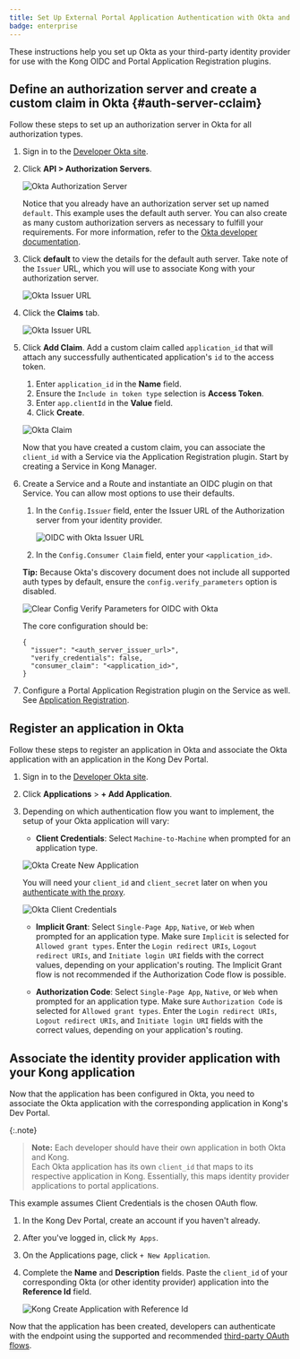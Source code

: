 ```yaml
---
title: Set Up External Portal Application Authentication with Okta and OIDC
badge: enterprise
---
```


These instructions help you set up Okta as your third-party identity provider
for use with the Kong OIDC and Portal Application Registration plugins.

## Define an authorization server and create a custom claim in Okta {#auth-server-cclaim}

Follow these steps to set up an authorization server in Okta for all authorization types.

1. Sign in to the [Developer Okta site](https://developer.okta.com/).
2. Click **API > Authorization Servers**.

   ![Okta Authorization Server](/assets/images/docs/dev-portal/okta-api-auth-server.png)

   Notice that you already have an authorization server set up named `default`.
   This example uses the default auth server. You can also create as many
   custom authorization servers as necessary to fulfill your requirements. For
   more information, refer to the
   [Okta developer documentation](https://developer.okta.com/docs/guides/customize-authz-server/overview/).

3. Click **default** to view the details for the default auth server. Take note
of the `Issuer` URL, which you will use to associate Kong with your authorization server.

   ![Okta Issuer URL](/assets/images/docs/dev-portal/okta-auth-server-issuer-url.png)

4. Click the **Claims** tab.

   ![Okta Issuer URL](/assets/images/docs/dev-portal/okta-auth-server-claims.png)

5. Click **Add Claim**. Add a custom claim called `application_id` that will attach any successfully authenticated application's `id` to the access token.
    1. Enter `application_id` in the **Name** field.
    2. Ensure the `Include in token type` selection is **Access Token**.
    3. Enter `app.clientId` in the **Value** field.
    4. Click **Create**.

   ![Okta Claim](/assets/images/docs/dev-portal/okta-add-claim.png)

    Now that you have created a custom claim, you can associate the `client_id`
    with a Service via the Application Registration plugin. Start by creating a Service in Kong Manager.

7. Create a Service and a Route and instantiate an OIDC plugin on that Service.
   You can allow most options to use their defaults.

   1. In the `Config.Issuer` field, enter the Issuer URL of the Authorization server from your identity provider.

      ![OIDC with Okta Issuer URL](/assets/images/docs/dev-portal/oidc-issuer-url.png)

   2. In the `Config.Consumer Claim` field, enter your `<application_id>`.

   **Tip:** Because Okta's discovery document does not include all supported
   auth types by default, ensure the
   `config.verify_parameters` option is disabled.

   ![Clear Config Verify Parameters for OIDC with Okta](/assets/images/docs/dev-portal/oidc-clear-verify-params-app-reg.png)

   The core configuration should be:

   ```
   {
     "issuer": "<auth_server_issuer_url>",
     "verify_credentials": false,
     "consumer_claim": "<application_id>",
   }

   ```

8. Configure a Portal Application Registration plugin on the Service as well. See
[Application Registration](/gateway/{{page.kong_version}}/developer-portal/administration/application-registration/enable-application-registration#config-app-reg-plugin).

## Register an application in Okta

Follow these steps to register an application in Okta and associate the Okta
application with an application in the Kong Dev Portal.

1. Sign in to the [Developer Okta site](https://developer.okta.com/).
2. Click **Applications** > **+ Add Application**.
3. Depending on which authentication flow you want to implement, the setup of
your Okta application will vary:

    - **Client Credentials**: Select `Machine-to-Machine` when prompted for an application type.

     ![Okta Create New Application](/assets/images/docs/dev-portal/okta-client-creds-app.png)

    You will need your `client_id` and `client_secret` later on when you [authenticate with the proxy](/gateway/{{page.kong_version}}/developer-portal/administration/application-registration/3rd-party-oauth#cc-flow).

    ![Okta Client Credentials](/assets/images/docs/dev-portal/okta-client-id-secret.png)

    - **Implicit Grant**: Select `Single-Page App`, `Native`, or `Web` when
  prompted for an application type. Make sure `Implicit` is selected for
 `Allowed grant types`. Enter the `Login redirect URIs`, `Logout redirect URIs`, and `Initiate login URI` fields with the correct values, depending on your application's routing. The Implicit Grant flow is not recommended if the Authorization Code flow is possible.

    - **Authorization Code**: Select `Single-Page App`, `Native`, or `Web` when
  prompted for an application type. Make sure `Authorization Code` is selected for `Allowed grant types`. Enter the `Login redirect URIs`, `Logout redirect URIs`, and `Initiate login URI` fields with the correct values, depending on your application's routing.

## Associate the identity provider application with your Kong application

Now that the application has been configured in Okta, you need to associate the
Okta application with the corresponding application in Kong's Dev Portal.

{:.note}
> **Note:** Each developer should have their own application in both Okta and Kong.  
Each Okta application has its own `client_id` that maps to its respective application in Kong.
Essentially, this maps identity provider applications to portal applications.

This example assumes Client Credentials is the chosen OAuth flow.

1. In the Kong Dev Portal, create an account if you haven't already.
2. After you've logged in, click `My Apps`.
3. On the Applications page, click `+ New Application`.
4. Complete the **Name** and **Description** fields. Paste the `client_id` of your corresponding Okta (or other identity provider) application into the **Reference Id** field.

   ![Kong Create Application with Reference Id](/assets/images/docs/dev-portal/create-app-ref-id.png)

Now that the application has been created, developers can authenticate with the
endpoint using the supported and recommended
[third-party OAuth flows](/gateway/{{page.kong_version}}/developer-portal/administration/application-registration/3rd-party-oauth).
